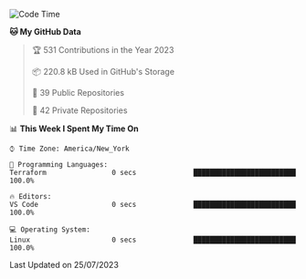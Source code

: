 <!--START_SECTION:waka-->
![Code Time](http://img.shields.io/badge/Code%20Time-201%20hrs%2042%20mins-blue)

**🐱 My GitHub Data** 

> 🏆 531 Contributions in the Year 2023
 > 
> 📦 220.8 kB Used in GitHub's Storage 
 > 
> 📜 39 Public Repositories 
 > 
> 🔑 42 Private Repositories  
 > 
📊 **This Week I Spent My Time On** 

```text
⌚︎ Time Zone: America/New_York

💬 Programming Languages: 
Terraform                0 secs              █████████████████████████   100.0%

🔥 Editors: 
VS Code                  0 secs              █████████████████████████   100.0%

💻 Operating System: 
Linux                    0 secs              █████████████████████████   100.0%

```


 Last Updated on 25/07/2023
<!--END_SECTION:waka-->